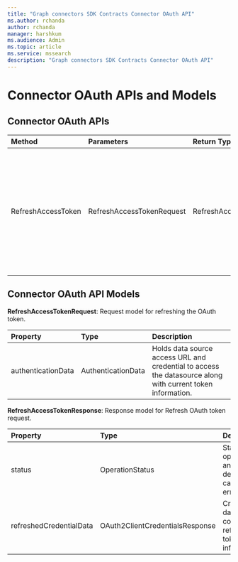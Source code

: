 ```yaml
---
title: "Graph connectors SDK Contracts Connector OAuth API"
ms.author: rchanda
author: rchanda
manager: harshkum
ms.audience: Admin
ms.topic: article
ms.service: mssearch
description: "Graph connectors SDK Contracts Connector OAuth API"
---
```


# Connector OAuth APIs and Models

## Connector OAuth APIs

|Method |Parameters |Return Type |Description |
|:----------|:-------------|:----------|:----------|
|RefreshAccessToken |RefreshAccessTokenRequest |RefreshAccessTokenResponse |This API is used to generate a refreshed token from the auth server of the datasource and send the token details to the platform. |

## Connector OAuth API Models

**RefreshAccessTokenRequest**: Request model for refreshing the OAuth token.

|Property |Type |Description |
|:----------|:-------------|:----------|
|authenticationData |AuthenticationData |Holds data source access URL and credential to access the datasource along with current token information. |

**RefreshAccessTokenResponse**: Response model for Refresh OAuth token request.

|Property |Type |Description |
|:----------|:-------------|:----------|
|status |OperationStatus |Status of operation and error details in case of error |
|refreshedCredentialData |OAuth2ClientCredentialsResponse |Credential data containing refreshed token information |

